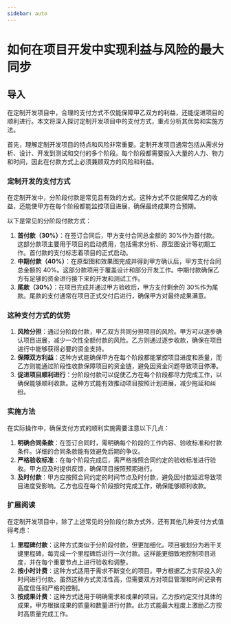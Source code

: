 ```yaml
---
sidebar: auto
---
```

# 如何在项目开发中实现利益与风险的最大同步

## 导入

在定制开发项目中，合理的支付方式不仅能保障甲乙双方的利益，还能促进项目的顺利进行。本文将深入探讨定制开发项目中的支付方式，重点分析其优势和实施方法。

首先，理解定制开发项目的特点和风险非常重要。定制开发项目通常包括从需求分析、设计、开发到测试和交付的多个阶段。每个阶段都需要投入大量的人力、物力和时间，因此在付款方式上必须兼顾双方的风险和利益。

### 定制开发的支付方式

在定制开发中，分阶段付款是常见且有效的方式。这种方式不仅能保障乙方的收益，还能使甲方在每个阶段都能监控项目进展，确保最终成果符合预期。

以下是常见的分阶段付款方式：

1. **首付款（30%）**：在签订合同后，甲方支付合同总金额的 30%作为首付款。这部分款项主要用于项目的启动费用，包括需求分析、原型图设计等初期工作。首付款的支付标志着项目的正式启动。
2. **中期付款（40%）**：在原型图和效果图完成并得到甲方确认后，甲方支付合同总金额的 40%。这部分款项用于覆盖设计和部分开发工作。中期付款确保乙方有足够的资金进行接下来的开发和测试工作。
3. **尾款（30%）**：在项目完成并通过甲方验收后，甲方支付剩余的 30%作为尾款。尾款的支付通常在项目正式交付后进行，确保甲方对最终成果满意。

### 这种支付方式的优势

1. **风险分担**：通过分阶段付款，甲乙双方共同分担项目的风险。甲方可以逐步确认项目进展，减少一次性全额付款的风险。乙方则通过逐步收款，确保在项目进行中能够获得必要的资金支持。
2. **保障双方利益**：这种方式能确保甲方在每个阶段都能掌控项目进度和质量，而乙方则能通过阶段性收款保障项目的资金链，避免因资金问题导致项目停滞。
3. **促进项目顺利进行**：分阶段付款可以促使乙方在每个阶段都尽力完成工作，以确保能够顺利收款。这种方式能有效推动项目按照计划进展，减少拖延和纠纷。

### 实施方法

在实际操作中，确保支付方式的顺利实施需要注意以下几点：

1. **明确合同条款**：在签订合同时，需明确每个阶段的工作内容、验收标准和付款条件。详细的合同条款能有效避免后期的争议。
2. **严格验收标准**：在每个阶段完成后，需严格按照合同约定的验收标准进行验收。甲方应及时提供反馈，确保项目按照预期进行。
3. **及时付款**：甲方应按照合同约定的时间节点及时付款，避免因付款延迟导致项目进度受影响。乙方也应在每个阶段按时完成工作，确保能够顺利收款。

### 扩展阅读

在定制开发项目中，除了上述常见的分阶段付款方式外，还有其他几种支付方式值得考虑：

1. **里程碑付款**：这种方式类似于分阶段付款，但更加细化。项目被划分为若干关键里程碑，每完成一个里程碑后进行一次付款。这样能更细致地控制项目进度，并在每个重要节点上进行验收和调整。
2. **按小时计费**：这种方式适用于需求不断变化的项目。甲方根据乙方实际投入的时间进行付款。虽然这种方式灵活性高，但需要双方对项目管理和时间记录有高度信任和严格的控制。
3. **按成果计费**：这种方式适用于明确需求和成果的项目。乙方按约定交付具体的成果，甲方根据成果的质量和数量进行付款。此方式能最大程度上激励乙方按时高质量完成工作。
